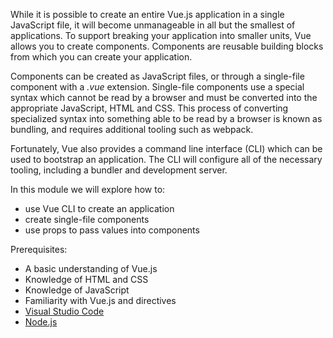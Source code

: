 While it is possible to create an entire Vue.js application in a single JavaScript file, it will become unmanageable in all but the smallest of applications. To support breaking your application into smaller units, Vue allows you to create components. Components are reusable building blocks from which you can create your application.

Components can be created as JavaScript files, or through a single-file component with a *.vue* extension. Single-file components use a special syntax which cannot be read by a browser and must be converted into the appropriate JavaScript, HTML and CSS. This process of converting specialized syntax into something able to be read by a browser is known as bundling, and requires additional tooling such as webpack.

Fortunately, Vue also provides a command line interface (CLI) which can be used to bootstrap an application. The CLI will configure all of the necessary tooling, including a bundler and development server.

In this module we will explore how to:

- use Vue CLI to create an application
- create single-file components
- use props to pass values into components

Prerequisites:

- A basic understanding of Vue.js
- Knowledge of HTML and CSS
- Knowledge of JavaScript
- Familiarity with Vue.js and directives
- [Visual Studio Code](https://code.visualstudio.com)
- [Node.js](https://nodejs.org/en/)
